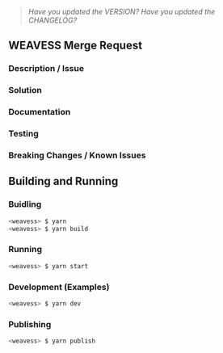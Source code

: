 > *Have you updated the VERSION? Have you updated the CHANGELOG?*

## WEAVESS Merge Request

### Description / Issue

### Solution

### Documentation

### Testing

### Breaking Changes / Known Issues


## Building and Running
 
### Buidling
  ```bash
  <weavess> $ yarn
  <weavess> $ yarn build
  ```

### Running
  ```bash
  <weavess> $ yarn start
  ```

### Development (Examples)
  ```bash
  <weavess> $ yarn dev
  ```

### Publishing
  ```bash
  <weavess> $ yarn publish
  ```

